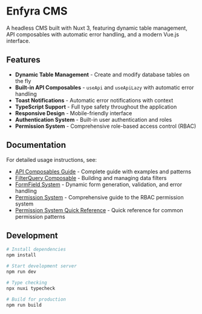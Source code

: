 # Enfyra CMS

A headless CMS built with Nuxt 3, featuring dynamic table management, API composables with automatic error handling, and a modern Vue.js interface.

## Features

- **Dynamic Table Management** - Create and modify database tables on the fly
- **Built-in API Composables** - `useApi` and `useApiLazy` with automatic error handling
- **Toast Notifications** - Automatic error notifications with context
- **TypeScript Support** - Full type safety throughout the application
- **Responsive Design** - Mobile-friendly interface
- **Authentication System** - Built-in user authentication and roles
- **Permission System** - Comprehensive role-based access control (RBAC)

## Documentation

For detailed usage instructions, see:

- [API Composables Guide](./docs/api-composables.md) - Complete guide with examples and patterns
- [FilterQuery Composable](./docs/FilterQuery.md) - Building and managing data filters
- [FormField System](./docs/FormField.md) - Dynamic form generation, validation, and error handling
- [Permission System](./docs/permission-system.md) - Comprehensive guide to the RBAC permission system
- [Permission System Quick Reference](./docs/permission-system-quick-reference.md) - Quick reference for common permission patterns

## Development

```bash
# Install dependencies
npm install

# Start development server
npm run dev

# Type checking
npx nuxi typecheck

# Build for production
npm run build
```
